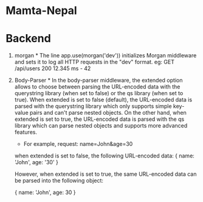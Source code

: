 # Mamta-Nepal



# Backend
  1. morgan
    * The line app.use(morgan('dev')) initializes Morgan middleware and sets it to log all HTTP requests in the "dev" format. 
      eg: GET /api/users 200 12.345 ms - 42
  2. Body-Parser
    * In the body-parser middleware, the extended option allows to choose between parsing the URL-encoded data with the querystring library (when set to false) or the qs library (when set to true).
    When extended is set to false (default), the URL-encoded data is parsed with the querystring library which only supports simple key-value pairs and can't parse nested objects. On the other hand, when extended is set to true, the URL-encoded data is parsed with the qs library which can parse nested objects and supports more advanced features.

       * For example, 
         request: name=John&age=30

       when extended is set to false, the following URL-encoded data:
       { name: 'John', age: '30' }
       
       However, when extended is set to true, the same URL-encoded data can be parsed into the following object:

       { name: 'John', age: 30 }
